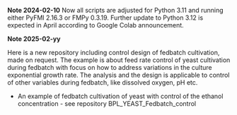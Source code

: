 



**Note 2024-02-10**
Now all scripts are adjusted for Python 3.11 and running either PyFMI 2.16.3 or FMPy 0.3.19. 
Further update to Python 3.12 is expected in April according to Google Colab announcement.


**Note 2025-02-yy** 

Here is a new repository including control design of fedbatch cultivation, made on request.
The example is about feed rate control of yeast cultivation during fedbatch with focus on 
how to address variations in the culture exponential growth rate. The analysis and the design is applicable
to control of other variables during fedbatch, like dissolved oxygen, pH etc. 

* An example of fedbatch cultivation of yeast with control of the ethanol concentration - see repository BPL\_YEAST\_Fedbatch\_control
